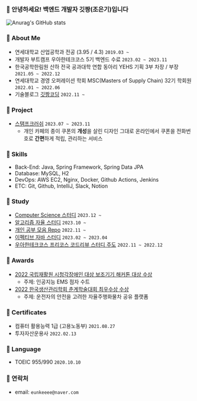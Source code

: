 ### 💋 안녕하세요! 백엔드 개발자 깃짱(조은기)입니다

![Anurag's GitHub stats](https://github-readme-stats.vercel.app/api?username=gitchannn&show_icons=true&theme=vue)

### 💋 About Me

- 연세대학교 산업공학과 전공 (3.95 / 4.3) `2019.03 ~`
- 개발자 부트캠프 우아한테크코스 5기 백엔드 수료 `2023.02 ~ 2023.11`
- 한국공학한림원 산하 전국 공과대학 연합 동아리 YEHS 기획 3부 차장 / 부장 `2021.05 ~ 2022.12`
- 연세대학교 경영 오퍼레이션 학회 MSC(Masters of Supply Chain) 32기 학회원 `2022.01 ~ 2022.06`
- 기술블로그 <a href="https://engineerinsight.tistory.com/" target="_blank">깃짱코딩</a> `2022.11 ~`

### 💋 Project

- [스탬프크러쉬](https://github.com/woowacourse-teams/2023-stamp-crush) `2023.07 ~ 2023.11`
  - 개인 카페의 종이 쿠폰의 **개성**을 살린 디자인 그대로 온라인에서 쿠폰을 전화번호로 **간편**하게 적립, 관리하는 서비스

### 💋 Skills

- Back-End: Java, Spring Framework, Spring Data JPA
- Database: MySQL, H2
- DevOps: AWS EC2, Nginx, Docker, Github Actions, Jenkins
- ETC: Git, Github, IntelliJ, Slack, Notion

### 💋 Study
- [Computer Science 스터디](https://github.com/seoul-developer/CS) `2023.12 ~`
- [알고리즘 자율 스터디](https://github.com/seoul-developer/algorithm) `2023.10 ~`
- [개인 공부 모음 Repo](https://github.com/orgs/gitchan-Study/repositories) `2022.11 ~`
- [이펙티브 자바 스터디](https://github.com/gitchannn/woowa-course-study) `2023.02 ~ 2023.04`
- [우아한테크코스 프리코스 코드리뷰 스터디 주도](https://github.com/gitchannn/woowa-course-study) `2022.11 ~ 2022.12`

### 💋 Awards

- [2022 국립재활원 시청각장애인 대상 보조기기 해커톤 대상 수상](https://www.fnnews.com/news/202211031159472667)
  - 주제: 인공지능 EMS 점자 수트
- [2022 한국생산관리학회 춘계학술대회 최우수상 수상](http://kopoms.or.kr/sub/sub05_02.php?mNum=5&sNum=2&boardid=gallery&mode=view&idx=59&goPage=&g_idx=)
  - 주제: 운전자의 안전을 고려한 자율주행화물차 공유 플랫폼
 
### 💋 Certificates

- 컴퓨터 활용능력 1급 (고용노동부) `2021.08.27`
- 투자자산운용사 `2022.02.13`

### 💋 Language

- TOEIC 955/990 `2020.10.10`

### 💋 연락처

- email: `eunkeeee@naver.com`
